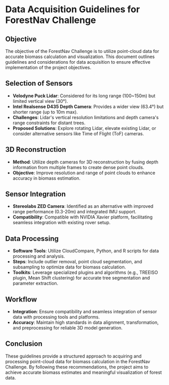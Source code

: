 # Data Acquisition Guidelines for ForestNav Challenge

## Objective
The objective of the ForestNav Challenge is to utilize point-cloud data for accurate biomass calculation and visualization. This document outlines guidelines and considerations for data acquisition to ensure effective implementation of the project objectives.

## Selection of Sensors
- **Velodyne Puck Lidar**: Considered for its long range (100~150m) but limited vertical view (30°).
- **Intel Realsense D435 Depth Camera**: Provides a wider view (63.4°) but shorter range (up to 10m max).
- **Challenges**: Lidar's vertical resolution limitations and depth camera's range constraints for distant trees.
- **Proposed Solutions**: Explore rotating Lidar, elevate existing Lidar, or consider alternative sensors like Time of Flight (ToF) cameras.

## 3D Reconstruction
- **Method**: Utilize depth cameras for 3D reconstruction by fusing depth information from multiple frames to create dense point clouds.
- **Objective**: Improve resolution and range of point clouds to enhance accuracy in biomass estimation.

## Sensor Integration
- **Stereolabs ZED Camera**: Identified as an alternative with improved range performance (0.3-20m) and integrated IMU support.
- **Compatibility**: Compatible with NVIDIA Xavier platform, facilitating seamless integration with existing rover setup.

## Data Processing
- **Software Tools**: Utilize CloudCompare, Python, and R scripts for data processing and analysis.
- **Steps**: Include outlier removal, point cloud segmentation, and subsampling to optimize data for biomass calculation.
- **Toolkits**: Leverage specialized plugins and algorithms (e.g., TREEISO plugin, Mean Shift clustering) for accurate tree segmentation and parameter extraction.

## Workflow
- **Integration**: Ensure compatibility and seamless integration of sensor data with processing tools and platforms.
- **Accuracy**: Maintain high standards in data alignment, transformation, and preprocessing for reliable 3D model generation.

## Conclusion
These guidelines provide a structured approach to acquiring and processing point-cloud data for biomass calculation in the ForestNav Challenge. By following these recommendations, the project aims to achieve accurate biomass estimates and meaningful visualization of forest data.


